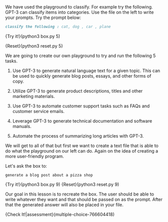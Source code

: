 ##
We have used the playground to classify. For example try the following.
GPT-3 can classify items into categories. Use the file on the left to write your prompts. Try the prompt below:
```markdown
classify the following : cat, dog , car , plane
```

{Try it!}(python3 box.py 5)

{Reset}(python3 reset.py 5)
 
We are going to create our own playground to try and run the following 5 tasks.

1. Use GPT-3 to generate natural language text for a given topic. This can be used to quickly generate blog posts, essays, and other forms of copy.

2. Utilize GPT-3 to generate product descriptions, titles and other marketing materials.

3. Use GPT-3 to automate customer support tasks such as FAQs and customer service emails.

4. Leverage GPT-3 to generate technical documentation and software manuals.

5. Automate the process of summarizing long articles with GPT-3.

We will get to all of that but first we want to create a text file that is able to do what the playground on our left can do. Again on the idea of creating a more user-friendly program. 

Let's ask the box to:
```
generate a blog post about a pizza shop
```
{Try it!}(python3 box.py 9)
{Reset}(python3 reset.py 9)

Our goal in this lesson is to recreate the box. The user should be able to write whatever they want and that should be passed on as the prompt. After that the generated answer will also be placed in your file. 

{Check It!|assessment}(multiple-choice-766604418)
